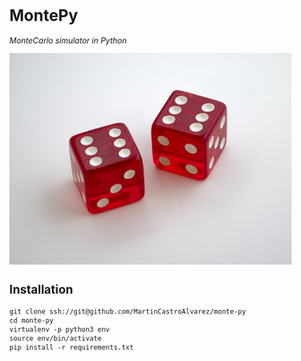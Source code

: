 # MontePy
*MonteCarlo simulator in Python*

![alt text](./dice.jpeg)

## Installation
```
git clone ssh://git@github.com/MartinCastroAlvarez/monte-py
cd monte-py
virtualenv -p python3 env
source env/bin/activate
pip install -r requirements.txt
```
